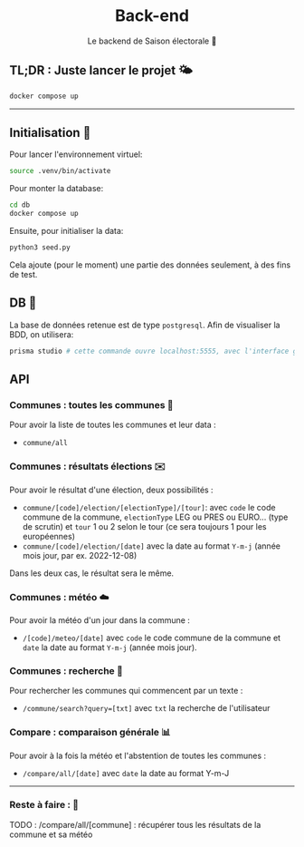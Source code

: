 # <div align="center"> Back-end </div>
<div align="center"> Le backend de Saison électorale 🌚 </div>

## TL;DR : Juste lancer le projet 🌤️
``` bash
docker compose up
```

--- 

## Initialisation 🚀
Pour lancer l'environnement virtuel:
```bash
source .venv/bin/activate
```
Pour monter la database:
````bash
cd db
docker compose up
````
Ensuite, pour initialiser la data:
```bash
python3 seed.py
```
Cela ajoute (pour le moment) une partie des données seulement, à des fins de test. 



## DB 🫙
La base de données retenue est de type `postgresql`. Afin de visualiser la BDD, on utilisera:

```bash
prisma studio # cette commande ouvre localhost:5555, avec l'interface graphique Prisma de la BDD
```


## API

### Communes : toutes les communes 🏫
Pour avoir la liste de toutes les communes et leur data : 
- `commune/all`

### Communes : résultats élections ✉️

Pour avoir le résultat d'une élection, deux possibilités : 
- `commune/[code]/election/[electionType]/[tour]`: avec `code` le code commune de la commune, `electionType` LEG ou PRES ou EURO... (type de scrutin) et `tour` 1 ou 2 selon le tour (ce sera toujours 1 pour les européennes)
- `commune/[code]/election/[date]` avec la date au format `Y-m-j` (année mois jour, par ex. 2022-12-08)

Dans les deux cas, le résultat sera le même.

### Communes : météo ☁️
Pour avoir la météo d'un jour dans la commune :
- `/[code]/meteo/[date]` avec `code` le code commune de la commune et `date` la date au format `Y-m-j` (année mois jour).

### Communes : recherche 🔎
Pour rechercher les communes qui commencent par un texte : 
- `/commune/search?query=[txt]` avec `txt` la recherche de l'utilisateur

### Compare : comparaison générale 📊
Pour avoir à la fois la météo et l'abstention de toutes les communes : 
- `/compare/all/[date]` avec `date` la date au format Y-m-J

---

### Reste à faire : 🍱
TODO : /compare/all/[commune] : récupérer tous les résultats de la commune et sa météo
